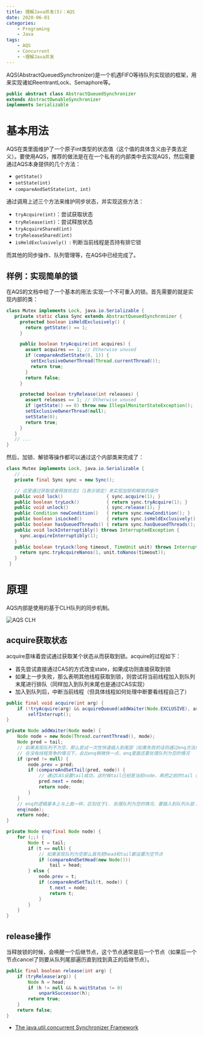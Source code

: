 ```yaml
---
title: 理解Java并发(5)：AQS
date: 2020-06-01
categories:  
    - Programing
    - Java
tags:
    - AQS
    - Concurrent
    - ~理解Java并发
---
```

AQS(AbstractQueuedSynchronizer)是一个机遇FIFO等待队列实现锁的框架，用来实现诸如ReentrantLock、Semaphore等。

```java
public abstract class AbstractQueuedSynchronizer
extends AbstractOwnableSynchronizer
implements Serializable
```
<!-- more -->

# 基本用法

AQS在类里面维护了一个原子int类型的状态值（这个值的具体含义由子类去定义）。要使用AQS，推荐的做法是在在一个私有的内部类中去实现AQS，然后需要通过AQS本身提供的几个方法：

* `getState()`
* `setState(int)`
* `compareAndSetState(int, int)`

通过调用上述三个方法来维护同步状态，并实现这些方法：

* `tryAcquire(int)`：尝试获取状态
* `tryRelease(int)`：尝试释放状态
* `tryAcquireShared(int)`
* `tryReleaseShared(int)`
* `isHeldExclusively() `: 判断当前线程是否持有排它锁

而其他的同步操作、队列管理等，在AQS中已经完成了。

## 样例：实现简单的锁

在AQS的文档中给了一个基本的用法:实现一个不可重入的锁。首先需要的就是实现内部的类：
```java
class Mutex implements Lock, java.io.Serializable {
   private static class Sync extends AbstractQueuedSynchronizer {
     protected boolean isHeldExclusively() {
       return getState() == 1;
     }

     public boolean tryAcquire(int acquires) {
       assert acquires == 1; // Otherwise unused
       if (compareAndSetState(0, 1)) {
         setExclusiveOwnerThread(Thread.currentThread());
         return true;
       }
       return false;
     }

     protected boolean tryRelease(int releases) {
       assert releases == 1; // Otherwise unused
       if (getState() == 0) throw new IllegalMonitorStateException();
       setExclusiveOwnerThread(null);
       setState(0);
       return true;
     }
   }
   // ...
}
```
然后，加锁、解锁等操作都可以通过这个内部类来完成了：
```java
class Mutex implements Lock, java.io.Serializable {
   // ...
   private final Sync sync = new Sync();

   // 这里通过获取或者释放状态1（1表示锁定）来实现加锁和解锁的操作
   public void lock()                { sync.acquire(1); }
   public boolean tryLock()          { return sync.tryAcquire(1); }
   public void unlock()              { sync.release(1); }
   public Condition newCondition()   { return sync.newCondition(); }
   public boolean isLocked()         { return sync.isHeldExclusively(); }
   public boolean hasQueuedThreads() { return sync.hasQueuedThreads(); }
   public void lockInterruptibly() throws InterruptedException {
     sync.acquireInterruptibly(1);
   }
   public boolean tryLock(long timeout, TimeUnit unit) throws InterruptedException {
     return sync.tryAcquireNanos(1, unit.toNanos(timeout));
   }
 }
```
# 原理

AQS内部是使用的基于CLH队列的同步机制。

![AQS CLH](/images/AQS_queue.png)

## acquire获取状态

acquire意味着尝试通过获取某个状态从而获取到锁。acquire的过程如下：

* 首先尝试直接通过CAS的方式改变state，如果成功则直接获取到锁
* 如果上一步失败，那么表明其他线程获取到锁，则尝试将当前线程加入到队列末尾进行排队（同样加入到队列末尾也是通过CAS实现）
* 加入到队列后，中断当前线程（但具体线程如何处理中断要看线程自己了）

```java
public final void acquire(int arg) {
    if (!tryAcquire(arg) && acquireQueued(addWaiter(Node.EXCLUSIVE), arg))
        selfInterrupt();
}
```

```java
private Node addWaiter(Node mode) {
    Node node = new Node(Thread.currentThread(), mode);
    Node pred = tail;
    // 如果发现队列不为空，那么尝试一次性快速插入到尾部（如果失败的话则通过enq方法插入）
    // 在没有线程竞争的情况下，会比enq稍微快一点，enq里面还要处理队列为空的情况
    if (pred != null) {
        node.prev = pred;
        if (compareAndSetTail(pred, node)) {
            // 通过CAS设置tail成功，这时候tail已经是当前node，再把之前的tail（pred）连接到自己
            pred.next = node;
            return node;
        }
    }
    // enq的逻辑基本上与上面一样，区别在于1. 处理队列为空的情况，要插入到队列头部；2.CAS失败后会重试直到成功
    enq(node);
    return node;
}
```

```java
private Node enq(final Node node) {
    for (;;) {
        Node t = tail;
        if (t == null) {
            // 如果发现队列为空那么首先把head和tail都设置为空节点
            if (compareAndSetHead(new Node()))
                tail = head;
        } else {
            node.prev = t;
            if (compareAndSetTail(t, node)) {
                t.next = node;
                return t;
            }
        }
    }
}
```

## release操作

当释放锁的时候，会唤醒一个后继节点，这个节点通常是后一个节点（如果后一个节点cancel了则要从队列尾部遍历直到找到真正的后继节点）。

```java
public final boolean release(int arg) {
    if (tryRelease(arg)) {
        Node h = head;
        if (h != null && h.waitStatus != 0)
            unparkSuccessor(h);
        return true;
    }
    return false;
}

```


* [The java.util.concurrent Synchronizer Framework](http://gee.cs.oswego.edu/dl/papers/aqs.pdf)